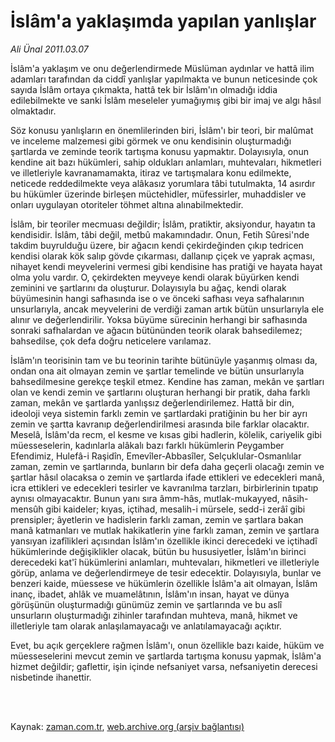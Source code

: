 # İslâm'a yaklaşımda yapılan yanlışlar

*Ali Ünal 2011.03.07*

<td class="columnist-detail">
<p>İslâm'a yaklaşım ve onu değerlendirmede Müslüman aydınlar ve hattâ ilim adamları tarafından da ciddî yanlışlar yapılmakta ve bunun neticesinde çok sayıda İslâm ortaya çıkmakta, hattâ tek bir İslâm'ın olmadığı iddia edilebilmekte ve sanki İslâm meseleler yumağıymış gibi bir imaj ve algı hâsıl olmaktadır.</p>
<p>
<div id="haberMetinDiv">
<p>Söz konusu yanlışların en önemlilerinden biri, İslâm'ı bir teori, bir malûmat ve inceleme malzemesi gibi görmek ve onu kendisinin oluşturmadığı şartlarda ve zeminde teorik tartışma konusu yapmaktır. Dolayısıyla, onun kendine ait bazı hükümleri, sahip oldukları anlamları, muhtevaları, hikmetleri ve illetleriyle kavranamamakta, itiraz ve tartışmalara konu edilmekte, neticede reddedilmekte veya alâkasız yorumlara tâbi tutulmakta, 14 asırdır bu hükümler üzerinde birleşen müctehidler, müfessirler, muhaddisler ve onları uygulayan otoriteler töhmet altına alınabilmektedir.
<p>İslâm, bir teoriler mecmuası değildir; İslâm, pratiktir, aksiyondur, hayatın ta kendisidir. İslâm, tâbi değil, metbû makamındadır. Onun, Fetih Sûresi'nde takdim buyrulduğu üzere, bir ağacın kendi çekirdeğinden çıkıp tedricen kendisi olarak kök salıp gövde çıkarması, dallanıp çiçek ve yaprak açması, nihayet kendi meyvelerini vermesi gibi kendisine has pratiği ve hayata hayat olma yolu vardır. O, çekirdekten meyveye kendi olarak büyürken kendi zeminini ve şartlarını da oluşturur. Dolayısıyla bu ağaç, kendi olarak büyümesinin hangi safhasında ise o ve önceki safhası veya safhalarının unsurlarıyla, ancak meyvelerini de verdiği zaman artık bütün unsurlarıyla ele alınır ve değerlendirilir. Yoksa büyüme sürecinin herhangi bir safhasında sonraki safhalardan ve ağacın bütününden teorik olarak bahsedilemez; bahsedilse, çok defa doğru neticelere varılamaz.
<p>İslâm'ın teorisinin tam ve bu teorinin tarihte bütünüyle yaşanmış olması da, ondan ona ait olmayan zemin ve şartlar temelinde ve bütün unsurlarıyla bahsedilmesine gerekçe teşkil etmez. Kendine has zaman, mekân ve şartları olan ve kendi zemin ve şartlarını oluşturan herhangi bir pratik, daha farklı zaman, mekân ve şartlarda yanlışsız değerlendirilemez. Hattâ bir din, ideoloji veya sistemin farklı zemin ve şartlardaki pratiğinin bu her bir ayrı zemin ve şartta kavranıp değerlendirilmesi arasında bile farklar olacaktır. Meselâ, İslâm'da recm, el kesme ve kısas gibi hadlerin, kölelik, cariyelik gibi müesseselerin, kadınlarla alâkalı bazı farklı hükümlerin Peygamber Efendimiz, Hulefâ-i Raşidîn, Emevîler-Abbasîler, Selçuklular-Osmanlılar zaman, zemin ve şartlarında, bunların bir defa daha geçerli olacağı zemin ve şartlar hâsıl olacaksa o zemin ve şartlarda ifade ettikleri ve edecekleri manâ, icra ettikleri ve edecekleri tesirler ve kavranılma tarzları, birbirlerinin tıpatıp aynısı olmayacaktır. Bunun yanı sıra âmm-hâs, mutlak-mukayyed, nâsih-mensûh gibi kaideler; kıyas, içtihad, mesalih-i mürsele, sedd-i zerâî gibi prensipler; âyetlerin ve hadislerin farklı zaman, zemin ve şartlara bakan manâ katmanları ve mutlak hakikatlerin yine farklı zaman, zemin ve şartlara yansıyan izafîlikleri açısından İslâm'ın özellikle ikinci derecedeki ve içtihadî hükümlerinde değişiklikler olacak, bütün bu hususiyetler, İslâm'ın birinci derecedeki kat'î hükümlerini anlamları, muhtevaları, hikmetleri ve illetleriyle görüp, anlama ve değerlendirmeye de tesir edecektir. Dolayısıyla, bunlar ve benzeri kaide, müessese ve hükümlerin özellikle İslâm'a ait olmayan, İslâm inanç, ibadet, ahlâk ve muamelâtının, İslâm'ın insan, hayat ve dünya görüşünün oluşturmadığı günümüz zemin ve şartlarında ve bu aslî unsurların oluşturmadığı zihinler tarafından muhteva, manâ, hikmet ve illetleriyle tam olarak anlaşılamayacağı ve anlatılamayacağı açıktır.
<p>Evet, bu açık gerçeklere rağmen İslâm'ı, onun özellikle bazı kaide, hüküm ve müesseselerini mevcut zemin ve şartlarda tartışma konusu yapmak, İslâm'a hizmet değildir; gaflettir, işin içinde nefsaniyet varsa, nefsaniyetin derecesi nisbetinde ihanettir. </p></p></p></p></div>
</p>


<p><br>
		 </br></p></td>

Kaynak: [zaman.com.tr](http://zaman.com.tr/yazar.do?yazino=1103443), [web.archive.org (arşiv bağlantısı)](http://web.archive.org/web/20110511030545/http://zaman.com.tr:80/yazar.do?yazino=1103443)
